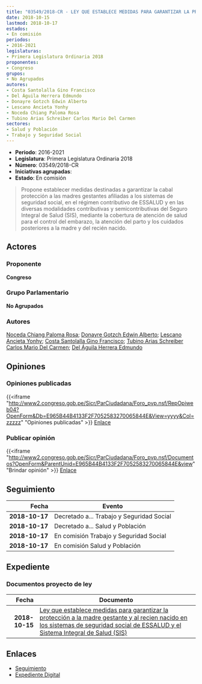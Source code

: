 ```yaml
---
title: "03549/2018-CR - LEY QUE ESTABLECE MEDIDAS PARA GARANTIZAR LA PROTECCIÓN A LA MADRE GESTANTE Y AL RECIÉN NACIDO EN LOS SISTEMAS DE SEGURIDAD SOCIAL DE ESSALUD Y EL SISTEMA INTEGRAL DE SALUD (SIS)"
date: 2018-10-15
lastmod: 2018-10-17
estados:
- En comisión
periodos:
- 2016-2021
legislaturas:
- Primera Legislatura Ordinaria 2018
proponentes:
- Congreso
grupos:
- No Agrupados
autores:
- Costa Santolalla Gino Francisco
- Del Águila Herrera Edmundo
- Donayre Gotzch Edwin Alberto
- Lescano Ancieta Yonhy
- Noceda Chiang Paloma Rosa
- Tubino Arias Schreiber Carlos Mario Del Carmen
sectores:
- Salud y Población
- Trabajo y Seguridad Social
---
```

- **Periodo**: 2016-2021
- **Legislatura**: Primera Legislatura Ordinaria 2018
- **Número**: 03549/2018-CR
- **Iniciativas agrupadas**: 
- **Estado**: En comisión

> Propone establecer medidas destinadas a garantizar la cabal protección a las madres gestantes afiliadas a los sistemas de seguridad social, en el régimen contributivo de ESSALUD y en las diversas modalidades contributivas y semicontributivas del Seguro Integral de Salud (SIS), mediante la cobertura de atención de salud para el control del embarazo, la atención del parto y los cuidados posteriores a la madre y del recién nacido.


## Actores

### Proponente

**Congreso**

### Grupo Parlamentario

**No Agrupados**

### Autores

[Noceda Chiang Paloma Rosa](mailto:mailto:pnoceda@congreso.gob.pe); [Donayre Gotzch Edwin Alberto](mailto:mailto:edonayre@congreso.gob.pe); [Lescano Ancieta Yonhy](mailto:mailto:ylescano@congreso.gob.pe); [Costa Santolalla Gino Francisco](mailto:mailto:gcosta@congreso.gob.pe); [Tubino Arias Schreiber Carlos Mario Del Carmen](mailto:mailto:ctubino@congreso.gob.pe); [Del Águila Herrera Edmundo](mailto:mailto:edelaguila@congreso.gob.pe)

## Opiniones

### Opiniones publicadas

{{<iframe "http://www2.congreso.gob.pe/Sicr/ParCiudadana/Foro_pvp.nsf/RepOpiweb04?OpenForm&Db=E965B44B4133F2F7052583270065844E&View=yyyy&Col=zzzzz" "Opiniones publicadas" >}}
[Enlace](http://www2.congreso.gob.pe/Sicr/ParCiudadana/Foro_pvp.nsf/RepOpiweb04?OpenForm&Db=E965B44B4133F2F7052583270065844E&View=yyyy&Col=zzzzz)

### Publicar opinión

{{<iframe "http://www2.congreso.gob.pe/Sicr/ParCiudadana/Foro_pvp.nsf/Documentos?OpenForm&ParentUnid=E965B44B4133F2F7052583270065844E&view" "Brindar opinión" >}}
[Enlace](http://www2.congreso.gob.pe/Sicr/ParCiudadana/Foro_pvp.nsf/Documentos?OpenForm&ParentUnid=E965B44B4133F2F7052583270065844E&view)


## Seguimiento

| Fecha | Evento |
|------:|--------|
| **2018-10-17** | Decretado a... Trabajo y Seguridad Social |
| **2018-10-17** | Decretado a... Salud y Población |
| **2018-10-17** | En comisión Trabajo y Seguridad Social |
| **2018-10-17** | En comisión Salud y Población |

## Expediente

### Documentos proyecto de ley

| Fecha | Documento |
|------:|-----------|
| **2018-10-15** | [Ley que establece medidas para garantizar la protección a la madre gestante y al recien nacido en los sistemas de seguridad social de ESSALUD y el Sistema Integral de Salud (SIS)](http://www.leyes.congreso.gob.pe/Documentos/2016_2021/Proyectos_de_Ley_y_de_Resoluciones_Legislativas/PL0354920181015.PDF) |

## Enlaces

- [Seguimiento](http://www2.congreso.gob.pe/Sicr/TraDocEstProc/CLProLey2016.nsf/f7fff46988ca05b1052578e100829cc7/2311e774ae86a0e80525832700657383?OpenDocument)
- [Expediente Digital](http://www2.congreso.gob.pe/Sicr/TraDocEstProc/Expvirt_2011.nsf/visbusqptramdoc1621/03549?opendocument)

